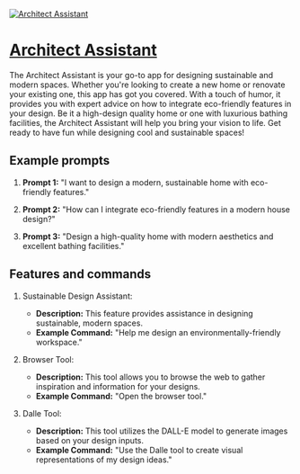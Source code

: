 [![Architect Assistant](https://files.oaiusercontent.com/file-FyVUbbV879kqwitxELE0DOSK?se=2123-10-18T09%3A30%3A14Z&sp=r&sv=2021-08-06&sr=b&rscc=max-age%3D31536000%2C%20immutable&rscd=attachment%3B%20filename%3D8dbe8743-6616-4454-a8c6-b2e2febeea6a.png&sig=RZBOfjDjX7K4TT9CHNiIFfMR2i4wlFAQ7%2BqB7Q7JHMk%3D)](https://chat.openai.com/g/g-7qU6aMrzh-architect-assistant)

# [Architect Assistant](https://chat.openai.com/g/g-7qU6aMrzh-architect-assistant)

The Architect Assistant is your go-to app for designing sustainable and modern spaces. Whether you're looking to create a new home or renovate your existing one, this app has got you covered. With a touch of humor, it provides you with expert advice on how to integrate eco-friendly features in your design. Be it a high-design quality home or one with luxurious bathing facilities, the Architect Assistant will help you bring your vision to life. Get ready to have fun while designing cool and sustainable spaces!

## Example prompts

1. **Prompt 1:** "I want to design a modern, sustainable home with eco-friendly features."

2. **Prompt 2:** "How can I integrate eco-friendly features in a modern house design?"

3. **Prompt 3:** "Design a high-quality home with modern aesthetics and excellent bathing facilities."

## Features and commands

1. Sustainable Design Assistant:
   - **Description:** This feature provides assistance in designing sustainable, modern spaces.
   - **Example Command:** "Help me design an environmentally-friendly workspace."

2. Browser Tool:
   - **Description:** This tool allows you to browse the web to gather inspiration and information for your designs.
   - **Example Command:** "Open the browser tool."

3. Dalle Tool:
   - **Description:** This tool utilizes the DALL-E model to generate images based on your design inputs.
   - **Example Command:** "Use the Dalle tool to create visual representations of my design ideas."